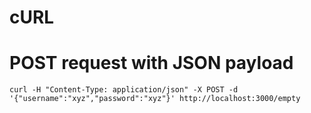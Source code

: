 # cURL

# POST request with JSON payload
```
curl -H "Content-Type: application/json" -X POST -d '{"username":"xyz","password":"xyz"}' http://localhost:3000/empty
```
